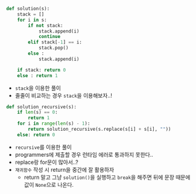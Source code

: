 ``` python
def solution(s):
    stack = []
    for i in s:
        if not stack:
            stack.append(i)
            continue
        elif stack[-1] == i:
            stack.pop()
        else :
            stack.append(i)

    if stack: return 0
    else : return 1
```
- `stack`을 이용한 풀이
- 줄줄이 비교하는 경우 `stack`을 이용해보자..!

``` python
def solution_recursive(s):
    if len(s) == 0: 
        return 1
    for i in range(len(s) - 1):
        return solution_recursive(s.replace(s[i] + s[i], ""))
    else: return 0
```
- `recursive`를 이용한 풀이
- programmers에 제출할 경우 런타임 에러로 통과하지 못한다.. 
- replace랑 for문이 많아서..? 
- `재귀함수` 작성 시 return을 중간에 잘 활용하자
    - return 말고 그냥 `solution()`을 실행하고 `break`을 해주면 뒤에 문장 때문에 값이 `None`으로 나온다. 